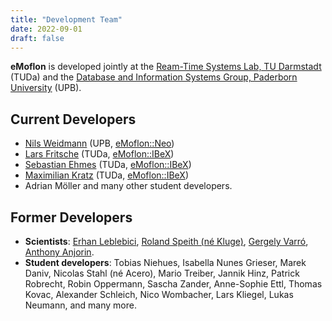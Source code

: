 ```yaml
---
title: "Development Team"
date: 2022-09-01
draft: false
---
```


**eMoflon** is developed jointly at the [Ream-Time Systems Lab, TU Darmstadt](https://www.es.tu-darmstadt.de/en/) (TUDa) and the [Database and Information Systems Group, Paderborn University](https://cs.uni-paderborn.de/en/dbis/startseite/) (UPB).


## Current Developers

- [Nils Weidmann](https://cs.uni-paderborn.de/dbis/personal/arbeitsgruppe/mitarbeiter/nils-weidmann/visitenkarte/) (UPB, [eMoflon::Neo](../neo))
- [Lars Fritsche](https://www.es.tu-darmstadt.de/es/team/lars-fritsche/) (TUDa, [eMoflon::IBeX](../ibex))
- [Sebastian Ehmes](https://www.es.tu-darmstadt.de/es/team/sebastian-ehmes/) (TUDa, [eMoflon::IBeX](../ibex))
- [Maximilian Kratz](https://www.es.tu-darmstadt.de/es/team/maximilian-kratz) (TUDa, [eMoflon::IBeX](../ibex))
- Adrian Möller and many other student developers.


## Former Developers

- **Scientists**: [Erhan Leblebici](https://www.es.tu-darmstadt.de/es/ehemalige/erhan-leblebici), [Roland Speith (né Kluge)](https://www.es.tu-darmstadt.de/es/ehemalige/roland-speith-nee-kluge), [Gergely Varró](https://www.es.tu-darmstadt.de/es/team/gergely-varro), [Anthony Anjorin](https://www.es.tu-darmstadt.de/es/ehemalige/anthony-anjorin).
- **Student developers**: Tobias Niehues, Isabella Nunes Grieser, Marek Daniv, Nicolas Stahl (né Acero), Mario Treiber, Jannik Hinz, Patrick Robrecht, Robin Oppermann, Sascha Zander, Anne-Sophie Ettl, Thomas Kovac, Alexander Schleich, Nico Wombacher, Lars Kliegel, Lukas Neumann, and many more.
